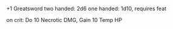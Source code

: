 +1 Greatsword
two handed: 2d6
one handed: 1d10, requires feat

on crit: Do 10 Necrotic DMG, Gain 10 Temp HP


